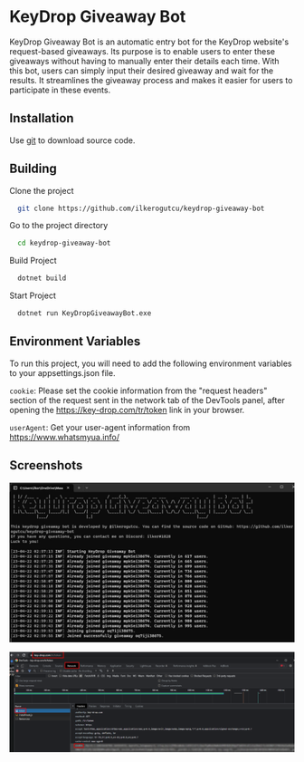 
# KeyDrop Giveaway Bot

KeyDrop Giveaway Bot is an automatic entry bot for the KeyDrop website's request-based giveaways. Its purpose is to enable users to enter these giveaways without having to manually enter their details each time. With this bot, users can simply input their desired giveaway and wait for the results. It streamlines the giveaway process and makes it easier for users to participate in these events.


## Installation 

Use [git](https://git-scm.com/downloads) to download source code.

## Building

Clone the project

```bash
  git clone https://github.com/ilkerogutcu/keydrop-giveaway-bot
```

Go to the project directory

```bash
  cd keydrop-giveaway-bot
```


Build Project
```bash
  dotnet build
```

Start Project

```bash
  dotnet run KeyDropGiveawayBot.exe
```

  
## Environment Variables

To run this project, you will need to add the following environment variables to your appsettings.json file.

`cookie`: Please set the cookie information from the "request headers" section of the request sent in the network tab of the DevTools panel, after opening the https://key-drop.com/tr/token link in your browser.

`userAgent`: Get your user-agent information from https://www.whatsmyua.info/


  
## Screenshots

![screenshot1](https://github.com/ilkerogutcu/keydrop-giveaway-bot/blob/master/images/Screenshot_1.png)

  
![screenshot2](https://github.com/ilkerogutcu/keydrop-giveaway-bot/blob/master/images/Screenshot_2.png)
